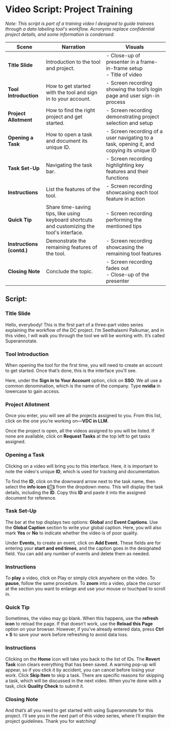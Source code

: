 # Video Script: Project Training

*Note: This script is part of a training video I designed to guide trainees through a data labeling tool's workflow. Acronyms replace confidential project details, and some information is condensed.*

| **Scene**              | **Narration**                                                | **Visuals**                                                 |
|------------------------|-------------------------------------------------------------|-------------------------------------------------------------|
| **Title Slide**        | Introduction to the tool and project.                      | - Close-up of presenter in a frame-in-frame setup <br> - Title of video |
| **Tool Introduction**  | How to get started with the tool and sign in to your account. | - Screen recording showing the tool’s login page and user sign-in process |
| **Project Allotment**  | How to find the right project and get started.             | - Screen recording demonstrating project selection and setup |
| **Opening a Task**     | How to open a task and document its unique ID.             | - Screen recording of a user navigating to a task, opening it, and copying its unique ID |
| **Task Set-Up**        | Navigating the task bar.                                   | - Screen recording highlighting key features and their functions |
| **Instructions**       | List the features of the tool.                            | - Screen recording showcasing each tool feature in action |
| **Quick Tip**         | Share time-saving tips, like using keyboard shortcuts and customizing the tool's interface. | - Screen recording performing the mentioned tips |
| **Instructions (contd.)** | Demonstrate the remaining features of the tool.        | - Screen recording showcasing the remaining tool features |
| **Closing Note**       | Conclude the topic.                                        | - Screen recording fades out <br> - Close-up of the presenter |

## Script:

### Title Slide  
Hello, everybody! This is the first part of a three-part video series explaining the workflow of the DC project. I’m Seethalaxmi Palkumar, and in this video, I will walk you through the tool we will be working with. It’s called Superannotate.  

### Tool Introduction  
When opening the tool for the first time, you will need to create an account to get started. Once that’s done, this is the interface you’ll see.  

Here, under the **Sign in to Your Account** option, click on **SSO**. We all use a common denomination, which is the name of the company. Type **nvidia** in lowercase to gain access.  

### Project Allotment  
Once you enter, you will see all the projects assigned to you. From this list, click on the one you’re working on—**VDC in LLM**.  

Once the project is open, all the videos assigned to you will be listed. If none are available, click on **Request Tasks** at the top left to get tasks assigned.  

### Opening a Task  
Clicking on a video will bring you to this interface. Here, it is important to note the video's unique **ID**, which is used for tracking and documentation.  

To find the **ID**, click on the downward arrow next to the task name, then select the **info icon (ⓘ)** from the dropdown menu. This will display the task details, including the **ID**. Copy this **ID** and paste it into the assigned document for reference.  

### Task Set-Up  
The bar at the top displays two options: **Global** and **Event Captions**. Use the **Global Caption** section to write your global caption. Here, you will also mark **Yes** or **No** to indicate whether the video is of poor quality.  

Under **Events,** to create an event, click on **Add Event.** These fields are for entering your **start and end times**, and the caption goes in the designated field. You can add any number of events and delete them as needed.  

### Instructions  
To **play** a video, click on Play or simply click anywhere on the video. To **pause**, follow the same procedure. To **zoom** into a video, place the cursor at the section you want to enlarge and use your mouse or touchpad to scroll in.

### Quick Tip
Sometimes, the video may go blank. When this happens, use the **refresh icon** to reload the page. If that doesn’t work, use the **Reload this Page** option on your browser. However, if you’ve already entered data, press **Ctrl + S** to save your work before refreshing to avoid data loss.

### Instructions 
Clicking on the **Home** icon will take you back to the list of IDs. The **Revert Task** icon clears everything that has been saved. A warning pop-up will appear, so if you click it by accident, you can cancel before losing your work.  Click **Skip Item** to skip a task. There are specific reasons for skipping a task, which will be discussed in the next video. When you’re done with a task, click **Quality Check** to submit it.


### Closing Note  
And that’s all you need to get started with using Superannotate for this project. I’ll see you in the next part of this video series, where I’ll explain the project guidelines. Thank you for watching! 
